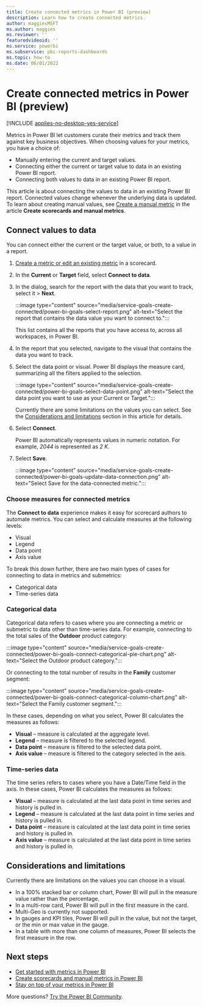 ```yaml
---
title: Create connected metrics in Power BI (preview)
description: Learn how to create connected metrics.
author: maggiesMSFT
ms.author: maggies
ms.reviewer: ''
featuredvideoid: ''
ms.service: powerbi
ms.subservice: pbi-reports-dashboards
ms.topic: how-to
ms.date: 06/01/2022
---
```

# Create connected metrics in Power BI (preview)

[!INCLUDE [applies-no-desktop-yes-service](../includes/applies-no-desktop-yes-service.md)]

Metrics in Power BI let customers curate their metrics and track them against key business objectives. When choosing values for your metrics, you have a choice of: 

- Manually entering the current and target values.
- Connecting either the current or target value to data in an existing Power BI report.
- Connecting both values to data in an existing Power BI report.

This article is about connecting the values to data in an existing Power BI report. Connected values change whenever the underlying data is updated. To learn about creating manual values, see [Create a manual metric](service-goals-create.md#step-2-create-a-manual-metric) in the article **Create scorecards and manual metrics**. 

## Connect values to data

You can connect either the current or the target value, or both, to a value in a report.

1. [Create a metric or edit an existing metric](service-goals-create.md) in a scorecard.

1. In the **Current** or **Target** field, select **Connect to data**.

1. In the dialog, search for the report with the data that you want to track, select it > **Next**.

    :::image type="content" source="media/service-goals-create-connected/power-bi-goals-select-report.png" alt-text="Select the report that contains the data value you want to connect to.":::

    This list contains all the reports that you have access to, across all workspaces, in Power BI.  

1. In the report that you selected, navigate to the visual that contains the data you want to track. 
1. Select the data point or visual. Power BI displays the measure card, summarizing all the filters applied to the selection.

    :::image type="content" source="media/service-goals-create-connected/power-bi-goals-select-data-point.png" alt-text="Select the data point you want to use as your Current or Target.":::

    Currently there are some limitations on the values you can select. See the [Considerations and limitations](#considerations-and-limitations) section in this article for details.

1. Select **Connect**.

    Power BI automatically represents values in numeric notation. For example, *2044* is represented as *2 K*. 

1. Select **Save**.

    :::image type="content" source="media/service-goals-create-connected/power-bi-goals-update-data-connection.png" alt-text="Select Save for the data-connected metric.":::

### Choose measures for connected metrics 

The **Connect to data** experience makes it easy for scorecard authors to automate metrics. You can select and calculate measures at the following levels:

- Visual
- Legend
- Data point
- Axis value

To break this down further, there are two main types of cases for connecting to data in metrics and submetrics:

- Categorical data
- Time-series data 

### Categorical data 

Categorical data refers to cases where you are connecting a metric or submetric to data other than time-series data. For example, connecting to the total sales of the **Outdoor** product category:

:::image type="content" source="media/service-goals-create-connected/power-bi-goals-connect-categorical-pie-chart.png" alt-text="Select the Outdoor product category.":::

Or connecting to the total number of results in the **Family** customer segment: 

:::image type="content" source="media/service-goals-create-connected/power-bi-goals-connect-categorical-column-chart.png" alt-text="Select the Family customer segment.":::

In these cases, depending on what you select, Power BI calculates the measures as follows: 

- **Visual** – measure is calculated at the aggregate level.
- **Legend** – measure is filtered to the selected legend.
- **Data point** – measure is filtered to the selected data point.  
- **Axis value** – measure is filtered to the category selected in the axis.

### Time-series data

The time series refers to cases where you have a Date/Time field in the axis. In these cases, Power BI calculates the measures as follows: 

- **Visual** – measure is calculated at the last data point in time series and history is pulled in.
- **Legend** – measure is calculated at the last data point in time series and history is pulled in.
- **Data point** – measure is calculated at the last data point in time series and history is pulled in.
- **Axis value** – measure is calculated at the last data point in time series and history is pulled in.

## Considerations and limitations

Currently there are limitations on the values you can choose in a visual.

- In a 100% stacked bar or column chart, Power BI will pull in the measure value rather than the percentage.
- In a multi-row card, Power BI will pull in the first measure in the card.
- Multi-Geo is currently not supported.
- In gauges and KPI tiles, Power BI will pull in the value, but not the target, or the min or max value in the gauge.
- In a table with more than one column of measures, Power BI selects the first measure in the row.


## Next steps

- [Get started with metrics in Power BI](service-goals-introduction.md)
- [Create scorecards and manual metrics in Power BI](service-goals-create.md)
- [Stay on top of your metrics in Power BI](service-goals-check-in.md)

More questions? [Try the Power BI Community](https://community.powerbi.com/).
